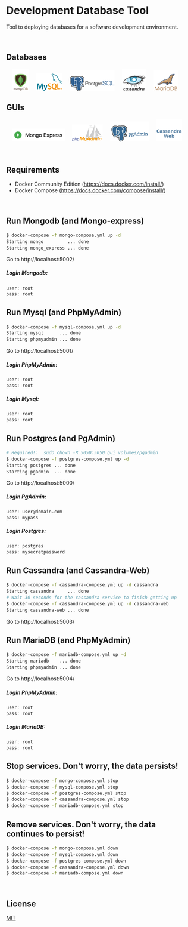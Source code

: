 # Development Database Tool
Tool to deploying databases for a software development environment.

<br>

## Databases
&nbsp;&nbsp;&nbsp;
![Mysql Logo](resources/mongodb_46x58.png) &nbsp;&nbsp;&nbsp;
![Mysql Logo](resources/mysql_70x47.png) &nbsp;&nbsp;&nbsp;
![Mysql Logo](resources/postgres_120x55_despl.png) &nbsp;&nbsp;&nbsp;
![Mysql Logo](resources/Apache_Cassandra_66_60.png) &nbsp;&nbsp;&nbsp;
![Mysql Logo](resources/mariadb_65x55.png) &nbsp;&nbsp;&nbsp;

## GUIs
&nbsp;&nbsp;&nbsp;
![Mysql Logo](resources/mongo-express_142x35.png) &nbsp;&nbsp;&nbsp;
![Mysql Logo](resources/phpmyadmin_82x46.png) &nbsp;&nbsp;&nbsp;
![Mysql Logo](resources/pgadmin_105x54.png) &nbsp;&nbsp;&nbsp;
![Mysql Logo](resources/cassandra_web_69_61b.png) &nbsp;&nbsp;&nbsp;

<br>

## Requirements
* Docker Community Edition (https://docs.docker.com/install/)
* Docker Compose (https://docs.docker.com/compose/install/)

<br>

## Run Mongodb (and Mongo-express)
```bash
$ docker-compose -f mongo-compose.yml up -d
Starting mongo         ... done
Starting mongo_express ... done
```
Go to http://localhost:5002/

##### Login Mongodb:
```text
user: root
pass: root
```

## Run Mysql (and PhpMyAdmin)
```bash
$ docker-compose -f mysql-compose.yml up -d
Starting mysql      ... done
Starting phpmyadmin ... done
```
Go to http://localhost:5001/

##### Login PhpMyAdmin:
```text
user: root
pass: root
```

##### Login Mysql:
```text
user: root
pass: root
```

## Run Postgres (and PgAdmin)
```bash
# Required!:  sudo chown -R 5050:5050 gui_volumes/pgadmin
$ docker-compose -f postgres-compose.yml up -d
Starting postgres ... done
Starting pgadmin  ... done
```
Go to http://localhost:5000/

##### Login PgAdmin:
```text
user: user@domain.com
pass: mypass
```

##### Login Postgres:
```text
user: postgres
pass: mysecretpassword
```

## Run Cassandra (and Cassandra-Web)
```bash
$ docker-compose -f cassandra-compose.yml up -d cassandra
Starting cassandra     ... done
# Wait 30 seconds for the cassandra service to finish getting up
$ docker-compose -f cassandra-compose.yml up -d cassandra-web
Starting cassandra-web ... done
```
Go to http://localhost:5003/

## Run MariaDB (and PhpMyAdmin)
```bash
$ docker-compose -f mariadb-compose.yml up -d
Starting mariadb    ... done
Starting phpmyadmin ... done
```
Go to http://localhost:5004/

##### Login PhpMyAdmin:
```text
user: root
pass: root
```

##### Login MariaDB:
```text
user: root
pass: root
```

## Stop services. Don't worry, the data persists!
```bash
$ docker-compose -f mongo-compose.yml stop
$ docker-compose -f mysql-compose.yml stop
$ docker-compose -f postgres-compose.yml stop
$ docker-compose -f cassandra-compose.yml stop
$ docker-compose -f mariadb-compose.yml stop
```

## Remove services. Don't worry, the data continues to persist!
```bash
$ docker-compose -f mongo-compose.yml down
$ docker-compose -f mysql-compose.yml down
$ docker-compose -f postgres-compose.yml down
$ docker-compose -f cassandra-compose.yml down
$ docker-compose -f mariadb-compose.yml down
```

<br>

## License
[MIT](LICENSE)
